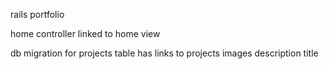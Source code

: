 rails portfolio

home controller linked to home view

db migration for projects table
has links to projects
images
description
title

